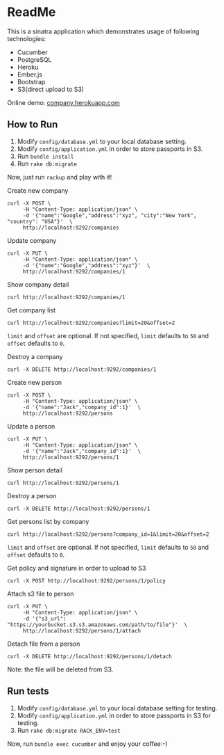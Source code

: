 # ReadMe

This is a sinatra application which demonstrates usage of following technologies:

- Cucumber
- PostgreSQL
- Heroku
- Ember.js
- Bootstrap
- S3(direct upload to S3)

Online demo: [company.herokuapp.com](http://company.herokuapp.com)

## How to Run

1. Modify `config/database.yml` to your local database setting.
2. Modify `config/application.yml` in order to store passports in S3.
3. Run `bundle install`
4. Run `rake db:migrate`

Now, just run `rackup` and play with it!

Create new company

```
curl -X POST \
     -H "Content-Type: application/json" \
     -d '{"name":"Google","address":"xyz", "city":"New York", "country": "USA"}'  \
     http://localhost:9292/companies
```

Update company

```
curl -X PUT \
     -H "Content-Type: application/json" \
     -d '{"name":"Google","address":"xyz"}'  \
     http://localhost:9292/companies/1
```

Show company detail

```
curl http://localhost:9292/companies/1
```

Get company list

```
curl http://localhost:9292/companies?limit=20&offset=2
```

`limit` and `offset` are optional. If not specified, `limit` defaults to `50` and `offset` defaults to `0`.

Destroy a company

```
curl -X DELETE http://localhost:9292/companies/1
```

Create new person

```
curl -X POST \
     -H "Content-Type: application/json" \
     -d '{"name":"Jack","company_id":1}'  \
     http://localhost:9292/persons
```

Update a person

```
curl -X PUT \
     -H "Content-Type: application/json" \
     -d '{"name":"Jack","company_id":1}'  \
     http://localhost:9292/persons/1
```

Show person detail

```
curl http://localhost:9292/persons/1
```

Destroy a person

```
curl -X DELETE http://localhost:9292/persons/1
```

Get persons list by company

```
curl http://localhost:9292/persons?company_id=1&limit=20&offset=2
```

`limit` and `offset` are optional. If not specified, `limit` defaults to `50` and `offset` defaults to `0`.

Get policy and signature in order to upload to S3

```
curl -X POST http://localhost:9292/persons/1/policy
```

Attach s3 file to person

```
curl -X PUT \
     -H "Content-Type: application/json" \
     -d '{"s3_url": "https://yourbucket.s3.s3.amazonaws.com/path/to/file"}'  \
     http://localhost:9292/persons/1/attach
```

Detach file from a person

```
curl -X DELETE http://localhost:9292/persons/1/detach
```
Note: the file will be deleted from S3.

## Run tests

1. Modify `config/database.yml` to your local database setting for testing.
2. Modify `config/application.yml` in order to store passports in S3 for testing.
3. Run `rake db:migrate RACK_ENV=test`

Now, run `bundle exec cucumber` and enjoy your coffee:-)
